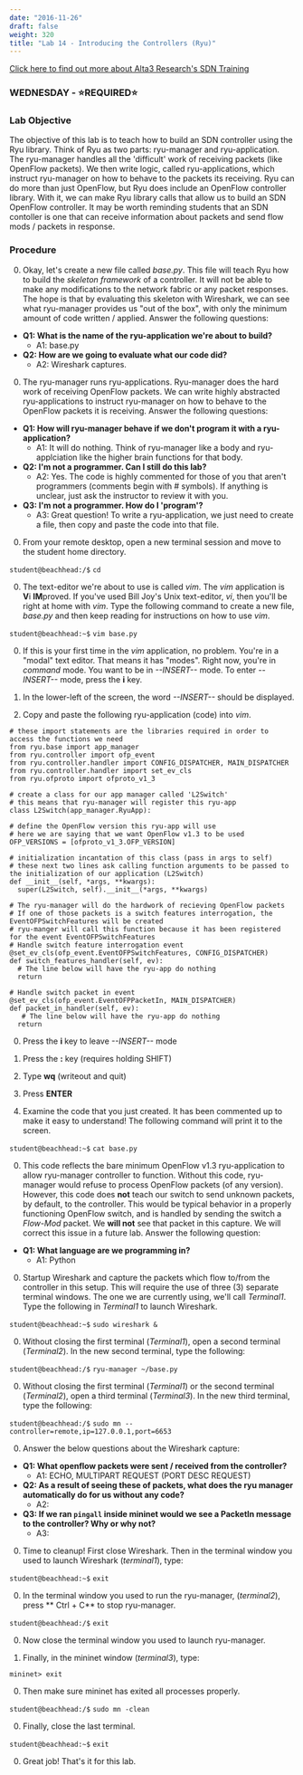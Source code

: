 ```yaml
---
date: "2016-11-26"
draft: false
weight: 320
title: "Lab 14 - Introducing the Controllers (Ryu)"
---
```

[Click here to find out more about Alta3 Research's SDN Training](https://alta3.com/courses/sdn)

### WEDNESDAY - &#x2B50;REQUIRED&#x2B50;

### Lab Objective
The objective of this lab is to teach how to build an SDN controller using the Ryu library. Think of Ryu as two parts: ryu-manager and ryu-application. The ryu-manager handles all the 'difficult' work of receiving packets (like OpenFlow packets). We then write logic, called ryu-applications, which instruct ryu-manager on how to behave to the packets its receiving. Ryu can do more than just OpenFlow, but Ryu does include an OpenFlow controller library. With it, we can make Ryu library calls that allow us to build an SDN OpenFlow controller. It may be worth reminding students that an SDN contoller is one that can receive information about packets and send flow mods / packets in response.

### Procedure

0. Okay, let's create a new file called *base.py*. This file will teach Ryu how to build the *skeleton framework* of a controller. It will not be able to make any modifications to the network fabric or any packet responses. The hope is that by evaluating this skeleton with Wireshark, we can see what ryu-manager provides us "out of the box", with only the minimum amount of code written / applied. Answer the following questions:

  - **Q1: What is the name of the ryu-application we're about to build?**
    - A1: base.py
  - **Q2: How are we going to evaluate what our code did?**
    - A2: Wireshark captures.

0. The ryu-manager runs ryu-applications. Ryu-manager does the hard work of receiving OpenFlow packets. We can write highly abstracted ryu-applications to instruct ryu-manager on how to behave to the OpenFlow packets it is receiving. Answer the following questions:

  - **Q1: How will ryu-manager behave if we don't program it with a ryu-application?**
    - A1: It will do nothing. Think of ryu-manager like a body and ryu-applciation like the higher brain functions for that body.
  - **Q2: I'm not a programmer. Can I still do this lab?**
    - A2: Yes. The code is highly commented for those of you that aren't programmers (comments begin with # symbols). If anything is unclear, just ask the instructor to review it with you.
  - **Q3: I'm not a programmer. How do I 'program'?**
    - A3: Great question! To write a ryu-application, we just need to create a file, then copy and paste the code into that file.

0. From your remote desktop, open a new terminal session and move to the student home directory.

  `student@beachhead:/$` `cd`

0. The text-editor we're about to use is called *vim*. The *vim* application is **V**i **IM**proved. If you've used Bill Joy's Unix text-editor, *vi*, then you'll be right at home with *vim*. Type the following command to create a new file, *base.py* and then keep reading for instructions on how to use *vim*.

  `student@beachhead:~$` `vim base.py`

0. If this is your first time in the *vim* application, no problem. You're in a "modal" text editor. That means it has "modes". Right now, you're in *command* mode. You want to be in *--INSERT--* mode. To enter *--INSERT--* mode, press the **i** key.

0. In the lower-left of the screen, the word *--INSERT--* should be displayed.

0. Copy and paste the following ryu-application (code) into *vim*.

  ```
  # these import statements are the libraries required in order to access the functions we need
  from ryu.base import app_manager
  from ryu.controller import ofp_event
  from ryu.controller.handler import CONFIG_DISPATCHER, MAIN_DISPATCHER
  from ryu.controller.handler import set_ev_cls
  from ryu.ofproto import ofproto_v1_3

  # create a class for our app manager called 'L2Switch'
  # this means that ryu-manager will register this ryu-app
  class L2Switch(app_manager.RyuApp):

  # define the OpenFlow version this ryu-app will use
  # here we are saying that we want OpenFlow v1.3 to be used
  OFP_VERSIONS = [ofproto_v1_3.OFP_VERSION]

  # initialization incantation of this class (pass in args to self)
  # these next two lines ask calling function arguments to be passed to the initialization of our application (L2Switch) 
  def __init__(self, *args, **kwargs):
    super(L2Switch, self).__init__(*args, **kwargs)
  
  # The ryu-manager will do the hardwork of recieving OpenFlow packets
  # If one of those packets is a switch features interrogation, the EventOFPSwitchFeatures will be created
  # ryu-manger will call this function because it has been registered for the event EventOFPSwitchFeatures
  # Handle switch feature interrogation event 
  @set_ev_cls(ofp_event.EventOFPSwitchFeatures, CONFIG_DISPATCHER)
  def switch_features_handler(self, ev):
    # The line below will have the ryu-app do nothing 
    return

  # Handle switch packet in event
  @set_ev_cls(ofp_event.EventOFPPacketIn, MAIN_DISPATCHER)
  def packet_in_handler(self, ev):
     # The line below will have the ryu-app do nothing 
    return
  ```

0. Press the **i** key to leave *--INSERT--* mode

0. Press the **:** key (requires holding SHIFT)

0. Type **wq** (writeout and quit) 

0. Press **ENTER**

0. Examine the code that you just created. It has been commented up to make it easy to understand! The following command will print it to the screen.

  `student@beachhead:~$` `cat base.py`

0. This code reflects the bare minimum OpenFlow v1.3 ryu-application to allow ryu-manager controller to function. Without this code, ryu-manager would refuse to process OpenFlow packets (of any version). However, this code does **not** teach our switch to send unknown packets, by default, to the controller. This would be typical behavior in a properly functioning OpenFlow switch, and is handled by sending the switch a *Flow-Mod* packet. We **will not** see that packet in this capture. We will correct this issue in a future lab. Answer the following question:

  - **Q1: What language are we programming in?**
    - A1: Python

0. Startup Wireshark and capture the packets which flow to/from the controller in this setup. This will require the use of three (3) separate terminal windows. The one we are currently using, we'll call *Terminal1*. Type the following in *Terminal1* to launch Wireshark.

  `student@beachhead:~$` `sudo wireshark &`

0. Without closing the first terminal (*Terminal1*), open a second terminal (*Terminal2*). In the new second terminal, type the following:

  `student@beachhead:/$` `ryu-manager ~/base.py`

0. Without closing the first terminal (*Terminal1*) or the second terminal (*Terminal2*), open a third terminal (*Terminal3*). In the new third terminal, type the following:

  `student@beachhead:/$` `sudo mn --controller=remote,ip=127.0.0.1,port=6653`

0. Answer the below questions about the Wireshark capture:

  - **Q1: What openflow packets were sent / received from the controller?**
    - A1: ECHO, MULTIPART REQUEST (PORT DESC REQUEST)
  - **Q2: As a result of seeing these of packets, what does the ryu manager automatically do for us without any code?**
    - A2:
  - **Q3: If we ran `pingall` inside mininet would we see a PacketIn message to the controller? Why or why not?**
    - A3:

0. Time to cleanup! First close Wireshark. Then in the terminal window you used to launch Wireshark (*terminal1*), type:

  `student@beachhead:~$` `exit`

0. In the terminal window you used to run the ryu-manager, (*terminal2*), press ** Ctrl + C** to stop ryu-manager.

  `student@beachhead:/$` `exit`

0. Now close the terminal window you used to launch ryu-manager.

0. Finally, in the mininet window (*terminal3*), type:

  `mininet> exit`
  
0. Then make sure mininet has exited all processes properly.

  `student@beachhead:/$` `sudo mn -clean`

0. Finally, close the last terminal.

  `student@beachhead:~$` `exit`
  
0. Great job! That's it for this lab.

